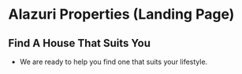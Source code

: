 # Alazuri Properties (Landing Page)

## Find A House That Suits You

* We are ready to help you find one that suits your lifestyle.
